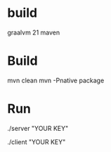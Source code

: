 



# build
graalvm 21
maven


# Build
mvn clean
mvn -Pnative package


# Run
./server "YOUR KEY" 

./client "YOUR KEY"




